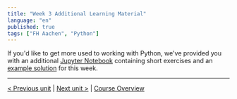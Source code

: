 ```yaml
---
title: "Week 3 Additional Learning Material"
language: "en"
published: true
tags: ["FH Aachen", "Python"]
---
```


If you'd like to get more used to working with Python, we've provided you with
an additional [Jupyter Notebook](files/week_3_additional_exercises.ipynb)
containing short exercises and an [example solution](files/week_3_additional_exercises_solution.ipynb) for this week.

---

[< Previous unit](/teaching/python-mooc/week3_bonus_exercise_solution) | [Next unit >](/teaching/python-mooc/welcome_to_week4) |
[Course Overview](/teaching/python-mooc)
